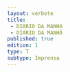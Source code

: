 ```yaml
---
layout: verbete
title:
 - DIARIO DA MANHA
 - DIÁRIO DA MANHÃ
published: true
edition: 1  
type: T
subtype: Imprensa
---
```


